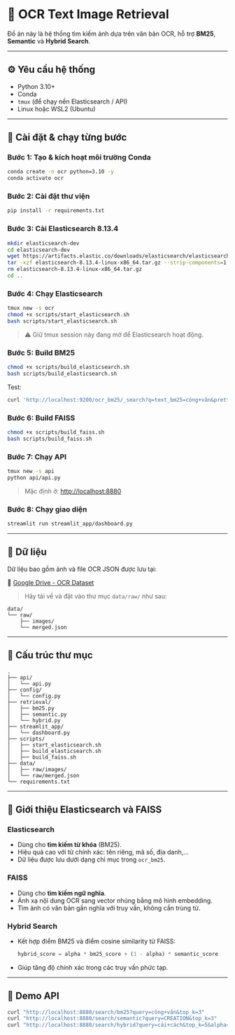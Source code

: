 # 📘 OCR Text Image Retrieval

Đồ án này là hệ thống tìm kiếm ảnh dựa trên văn bản OCR, hỗ trợ **BM25**, **Semantic** và **Hybrid Search**.

---

## ⚙️ Yêu cầu hệ thống

* Python 3.10+
* Conda
* `tmux` (để chạy nền Elasticsearch / API)
* Linux hoặc WSL2 (Ubuntu)

---

## 🚀 Cài đặt & chạy từng bước

### Bước 1: Tạo & kích hoạt môi trường Conda

```bash
conda create -n ocr python=3.10 -y
conda activate ocr
````

### Bước 2: Cài đặt thư viện

```bash
pip install -r requirements.txt
```

### Bước 3: Cài Elasticsearch 8.13.4

```bash
mkdir elasticsearch-dev
cd elasticsearch-dev
wget https://artifacts.elastic.co/downloads/elasticsearch/elasticsearch-8.13.4-linux-x86_64.tar.gz
tar -xzf elasticsearch-8.13.4-linux-x86_64.tar.gz --strip-components=1
rm elasticsearch-8.13.4-linux-x86_64.tar.gz
cd ..
```

### Bước 4: Chạy Elasticsearch

```bash
tmux new -s ocr
chmod +x scripts/start_elasticsearch.sh
bash scripts/start_elasticsearch.sh
```

> ⚠ Giữ tmux session này đang mở để Elasticsearch hoạt động.

### Bước 5: Build BM25

```bash
chmod +x scripts/build_elasticsearch.sh
bash scripts/build_elasticsearch.sh
```

Test:

```bash
curl 'http://localhost:9200/ocr_bm25/_search?q=text_bm25=công+văn&pretty'
```

### Bước 6: Build FAISS

```bash
chmod +x scripts/build_faiss.sh
bash scripts/build_faiss.sh
```

### Bước 7: Chạy API

```bash
tmux new -s api
python api/api.py
```

> Mặc định ở: [http://localhost:8880](http://localhost:8880)

### Bước 8: Chạy giao diện

```bash
streamlit run streamlit_app/dashboard.py
```

---

## 💾 Dữ liệu

Dữ liệu bao gồm ảnh và file OCR JSON được lưu tại:

🔗 [Google Drive - OCR Dataset](https://drive.google.com/file/d/1XG1hCsPwrJIo3NIwWomYSb3RrIOvl-Ul/view?usp=sharing)

> Hãy tải về và đặt vào thư mục `data/raw/` như sau:

```
data/
└── raw/
    ├── images/
    └── merged.json
```

---

## 📂 Cấu trúc thư mục

```
.
├── api/
│   └── api.py
├── config/
│   └── config.py
├── retrieval/
│   ├── bm25.py
│   ├── semantic.py
│   └── hybrid.py
├── streamlit_app/
│   └── dashboard.py
├── scripts/
│   ├── start_elasticsearch.sh
│   ├── build_elasticsearch.sh
│   ├── build_faiss.sh
├── data/
│   ├── raw/images/
│   └── raw/merged.json
└── requirements.txt
```

---

## 🧠 Giới thiệu Elasticsearch và FAISS

### Elasticsearch

* Dùng cho **tìm kiếm từ khóa** (BM25).
* Hiệu quả cao với từ chính xác: tên riêng, mã số, địa danh,...
* Dữ liệu được lưu dưới dạng chỉ mục trong `ocr_bm25`.

### FAISS

* Dùng cho **tìm kiếm ngữ nghĩa**.
* Ánh xạ nội dung OCR sang vector nhúng bằng mô hình embedding.
* Tìm ảnh có văn bản gần nghĩa với truy vấn, không cần trùng từ.

### Hybrid Search

* Kết hợp điểm BM25 và điểm cosine similarity từ FAISS:

  ```python
  hybrid_score = alpha * bm25_score + (1 - alpha) * semantic_score
  ```

* Giúp tăng độ chính xác trong các truy vấn phức tạp.

---

## 🧪 Demo API

```bash
curl "http://localhost:8880/search/bm25?query=công+văn&top_k=3"
curl "http://localhost:8880/search/semantic?query=CREATION&top_k=3"
curl "http://localhost:8880/search/hybrid?query=cải+cách&top_k=5&alpha=0.5"
```

